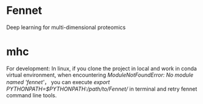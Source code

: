 # Fennet
Deep learning for multi-dimensional proteomics


# mhc

For development:
In linux, if you clone the project in local and work in conda virtual environment,
when encountering *ModuleNotFoundError: No module named 'fennet'*，
you can execute *export PYTHONPATH=$PYTHONPATH:/path/to/Fennet/* in terminal and retry fennet command line tools.
